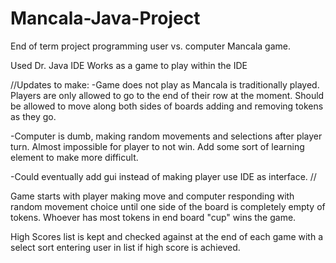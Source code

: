 # Mancala-Java-Project
End of term project programming user vs. computer Mancala game.

Used Dr. Java IDE
Works as a game to play within the IDE

//Updates to make:
-Game does not play as Mancala is traditionally played. Players are only allowed to go to the end of their row at the moment. Should be allowed to move along both sides of boards adding and removing tokens as they go.

-Computer is dumb, making random movements and selections after player turn. Almost impossible for player to not win. Add some sort of learning element to make more difficult.

-Could eventually add gui instead of making player use IDE as interface.
//

Game starts with player making move and computer responding with random movement choice until one side of the board is completely empty of tokens. Whoever has most tokens in end board "cup" wins the game. 

High Scores list is kept and checked against at the end of each game with a select sort entering user in list if high score is achieved.
